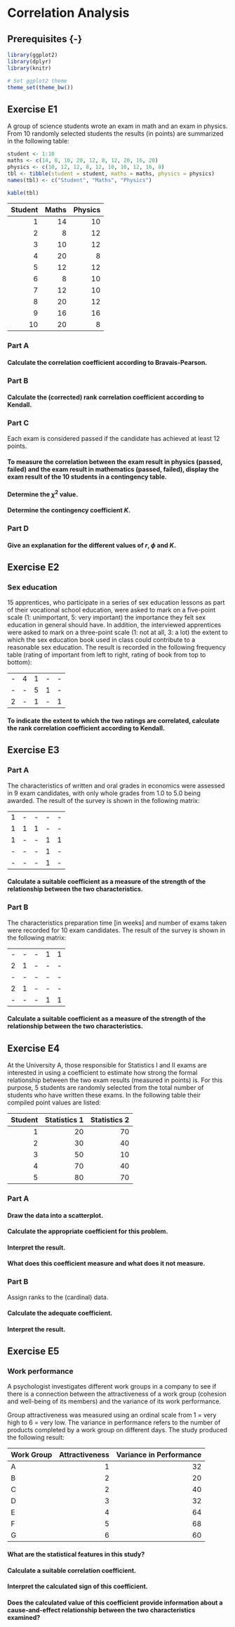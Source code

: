 # Correlation Analysis



## Prerequisites {-}


```r
library(ggplot2)
library(dplyr)
library(knitr)

# Set ggplot2 theme
theme_set(theme_bw())
```

## Exercise E1

A group of science students wrote an exam in math and an exam in physics. From 10 randomly selected students the results (in points) are summarized in the following table:


```r
student <- 1:10
maths <- c(14, 8, 10, 20, 12, 8, 12, 20, 16, 20)
physics <- c(10, 12, 12, 8, 12, 10, 10, 12, 16, 8)
tbl <- tibble(student = student, maths = maths, physics = physics)
names(tbl) <- c("Student", "Maths", "Physics")

kable(tbl)
```



| Student| Maths| Physics|
|-------:|-----:|-------:|
|       1|    14|      10|
|       2|     8|      12|
|       3|    10|      12|
|       4|    20|       8|
|       5|    12|      12|
|       6|     8|      10|
|       7|    12|      10|
|       8|    20|      12|
|       9|    16|      16|
|      10|    20|       8|

### Part A

#### Calculate the correlation coefficient according to Bravais-Pearson.

### Part B

#### Calculate the (corrected) rank correlation coefficient according to Kendall.

### Part C

Each exam is considered passed if the candidate has achieved at least 12 points.

#### To measure the correlation between the exam result in physics (passed, failed) and the exam result in mathematics (passed, failed), display the exam result of the 10 students in a contingency table.

#### Determine the $\chi^2$ value.

#### Determine the contingency coefficient $K$.

### Part D

#### Give an explanation for the different values of $r$, $\phi$ and $K$.

## Exercise E2

### Sex education

15 apprentices, who participate in a series of sex education lessons as part of their vocational school education, were asked to mark on a five-point scale (1: unimportant, 5: very important) the importance they felt sex education in general should have. In addition, the interviewed apprentices were asked to mark on a three-point scale (1: not at all, 3: a lot) the extent to which the sex education book used in class could contribute to a reasonable sex education. The result is recorded in the following frequency table (rating of important from left to right, rating of book from top to bottom):


|   |   |   |   |   |
|:--|:--|:--|:--|:--|
|-  |4  |1  |-  |-  |
|-  |-  |5  |1  |-  |
|2  |-  |1  |-  |1  |

#### To indicate the extent to which the two ratings are correlated, calculate the rank correlation coefficient according to Kendall.

## Exercise E3

### Part A

The characteristics of written and oral grades in economics were assessed in 9 exam candidates, with only whole grades from 1.0 to 5.0 being awarded. The result of the survey is shown in the following matrix:


|   |   |   |   |   |
|:--|:--|:--|:--|:--|
|1  |-  |-  |-  |-  |
|1  |1  |1  |-  |-  |
|1  |-  |-  |1  |1  |
|-  |-  |-  |1  |-  |
|-  |-  |-  |1  |-  |

#### Calculate a suitable coefficient as a measure of the strength of the relationship between the two characteristics.

### Part B

The characteristics preparation time [in weeks] and number of exams taken were recorded for 10 exam candidates. The result of the survey is shown in the following matrix:


|   |   |   |   |   |
|:--|:--|:--|:--|:--|
|-  |-  |-  |1  |1  |
|2  |1  |-  |-  |-  |
|-  |-  |-  |-  |-  |
|2  |1  |-  |-  |-  |
|-  |-  |-  |1  |1  |

#### Calculate a suitable coefficient as a measure of the strength of the relationship between the two characteristics.

## Exercise E4

At the University A, those responsible for Statistics I and II exams are interested in using a coefficient to estimate how strong the formal relationship between the two exam results (measured in points) is. For this purpose, 5 students are randomly selected from the total number of students who have written these exams. In the following table their compiled point values are listed:


| Student| Statistics 1| Statistics 2|
|-------:|------------:|------------:|
|       1|           20|           70|
|       2|           30|           40|
|       3|           50|           10|
|       4|           70|           40|
|       5|           80|           70|

### Part A

#### Draw the data into a scatterplot.

#### Calculate the appropriate coefficient for this problem.

#### Interpret the result.

#### What does this coefficient measure and what does it not measure.

### Part B

Assign ranks to the (cardinal) data.

#### Calculate the adequate coefficient.

#### Interpret the result.

## Exercise E5

### Work performance

A psychologist investigates different work groups in a company to see if there is a connection between the attractiveness of a work group (cohesion and well-being of its members) and the variance of its work performance.

Group attractiveness was measured using an ordinal scale from 1 = very high to 6 = very low. The variance in performance refers to the number of products completed by a work group on different days. The study produced the following result: 


|Work Group | Attractiveness| Variance in Performance|
|:----------|--------------:|-----------------------:|
|A          |              1|                      32|
|B          |              2|                      20|
|C          |              2|                      40|
|D          |              3|                      32|
|E          |              4|                      64|
|F          |              5|                      68|
|G          |              6|                      60|

#### What are the statistical features in this study?

#### Calculate a suitable correlation coefficient.

#### Interpret the calculated sign of this coefficient.

#### Does the calculated value of this coefficient provide information about a cause-and-effect relationship between the two characteristics examined?
